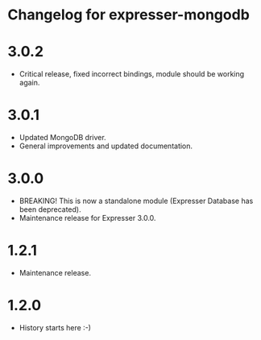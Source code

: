 # Changelog for expresser-mongodb

3.0.2
=====
* Critical release, fixed incorrect bindings, module should be working again.

3.0.1
=====
* Updated MongoDB driver.
* General improvements and updated documentation.

3.0.0
=====
* BREAKING! This is now a standalone module (Expresser Database has been deprecated).
* Maintenance release for Expresser 3.0.0.

1.2.1
=====
* Maintenance release.

1.2.0
=====
* History starts here :-)
